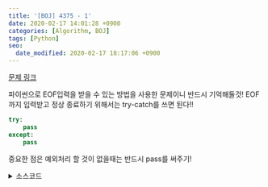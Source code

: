 ```yaml
---
title: '[BOJ] 4375 - 1'
date: 2020-02-17 14:01:28 +0900
categories: [Algorithm, BOJ]
tags: [Python]
seo:
  date_modified: 2020-02-17 18:17:06 +0900
---
```


[문제 링크](https://www.acmicpc.net/problem/4375)

파이썬으로 EOF입력을 받을 수 있는 방법을 사용한 문제이니 반드시 기억해둘것!
EOF까지 입력받고 정상 종료하기 위해서는 try-catch를 쓰면 된다!!
```python
try:
    pass
except:
    pass
```
중요한 점은 예외처리 할 것이 없을때는 반드시 pass를 써주기!

<details>
  <summary> 소스코드 </summary>
    <div markdown="1">

        ```python
        import sys
        from collections import deque

        def input(): return sys.stdin.readline().rstrip()

        try:
            while True :
                num = input()
                now = "1"*len(num)
                while int(now) % int(num):
                    now += "1"
                print(len(now))
        except:
            pass
        ```